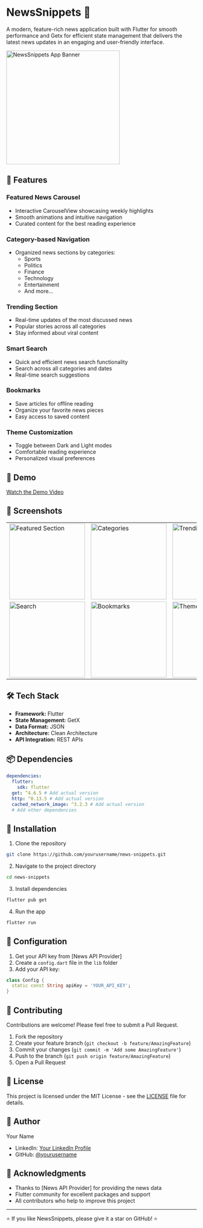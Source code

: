 # NewsSnippets 📱

A modern, feature-rich news application built with Flutter for smooth performance and Getx for efficient state management that delivers the latest news updates in an engaging and user-friendly interface.

<img src="https://github.com/user-attachments/assets/e3eb4e56-861b-40b7-9577-566484e7129c" alt="NewsSnippets App Banner" height="300">

## 🌟 Features

### Featured News Carousel

- Interactive CarouselView showcasing weekly highlights
- Smooth animations and intuitive navigation
- Curated content for the best reading experience

### Category-based Navigation

- Organized news sections by categories:
  - Sports
  - Politics
  - Finance
  - Technology
  - Entertainment
  - And more...

### Trending Section

- Real-time updates of the most discussed news
- Popular stories across all categories
- Stay informed about viral content

### Smart Search

- Quick and efficient news search functionality
- Search across all categories and dates
- Real-time search suggestions

### Bookmarks

- Save articles for offline reading
- Organize your favorite news pieces
- Easy access to saved content

### Theme Customization

- Toggle between Dark and Light modes
- Comfortable reading experience
- Personalized visual preferences

## 🎥 Demo

[Watch the Demo Video](path_to_demo_video)

## 📸 Screenshots

<table>
  <tr>
    <td><img src="path_to_screenshot1.png" alt="Featured Section" width="200"/></td>
    <td><img src="path_to_screenshot2.png" alt="Categories" width="200"/></td>
    <td><img src="path_to_screenshot3.png" alt="Trending" width="200"/></td>
  </tr>
  <tr>
    <td><img src="path_to_screenshot4.png" alt="Search" width="200"/></td>
    <td><img src="path_to_screenshot5.png" alt="Bookmarks" width="200"/></td>
    <td><img src="path_to_screenshot6.png" alt="Theme Toggle" width="200"/></td>
  </tr>
</table>

## 🛠️ Tech Stack

- **Framework:** Flutter
- **State Management:** GetX
- **Data Format:** JSON
- **Architecture:** Clean Architecture
- **API Integration:** REST APIs

## 📦 Dependencies

```yaml
dependencies:
  flutter:
    sdk: flutter
  get: ^4.6.5 # Add actual version
  http: ^0.13.5 # Add actual version
  cached_network_image: ^3.2.3 # Add actual version
  # Add other dependencies
```

## 🚀 Installation

1. Clone the repository

```bash
git clone https://github.com/yourusername/news-snippets.git
```

2. Navigate to the project directory

```bash
cd news-snippets
```

3. Install dependencies

```bash
flutter pub get
```

4. Run the app

```bash
flutter run
```

## 🔧 Configuration

1. Get your API key from [News API Provider]
2. Create a `config.dart` file in the `lib` folder
3. Add your API key:

```dart
class Config {
  static const String apiKey = 'YOUR_API_KEY';
}
```

## 🤝 Contributing

Contributions are welcome! Please feel free to submit a Pull Request.

1. Fork the repository
2. Create your feature branch (`git checkout -b feature/AmazingFeature`)
3. Commit your changes (`git commit -m 'Add some AmazingFeature'`)
4. Push to the branch (`git push origin feature/AmazingFeature`)
5. Open a Pull Request

## 📝 License

This project is licensed under the MIT License - see the [LICENSE](LICENSE) file for details.

## 👤 Author

Your Name

- LinkedIn: [Your LinkedIn Profile](your_linkedin_profile_url)
- GitHub: [@yourusername](your_github_profile_url)

## 🙏 Acknowledgments

- Thanks to [News API Provider] for providing the news data
- Flutter community for excellent packages and support
- All contributors who help to improve this project

---

⭐️ If you like NewsSnippets, please give it a star on GitHub! ⭐️
